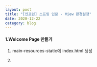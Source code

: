 ```yaml
---
layout: post
title: "[인프런] 스프링 입문 - View 환경설정"
date: 2020-12-22
category: blog
---
```


#### 1.Welcome Page 만들기

1. main-resources-static에 index.html 생성

2. 




